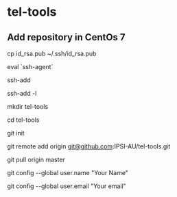 # tel-tools
## Add repository in CentOs 7
cp id_rsa.pub ~/.ssh/id_rsa.pub

eval \`ssh-agent\`

ssh-add

ssh-add -l

mkdir tel-tools

cd tel-tools

git init

git remote add origin git@github.com:IPSI-AU/tel-tools.git

git pull origin master

git config --global user.name "Your Name"

git config --global user.email "Your email"

